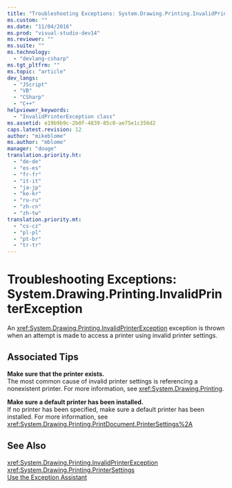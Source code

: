 ```yaml
---
title: "Troubleshooting Exceptions: System.Drawing.Printing.InvalidPrinterException | Microsoft Docs"
ms.custom: ""
ms.date: "11/04/2016"
ms.prod: "visual-studio-dev14"
ms.reviewer: ""
ms.suite: ""
ms.technology: 
  - "devlang-csharp"
ms.tgt_pltfrm: ""
ms.topic: "article"
dev_langs: 
  - "JScript"
  - "VB"
  - "CSharp"
  - "C++"
helpviewer_keywords: 
  - "InvalidPrinterException class"
ms.assetid: e19b9b9c-2b0f-4839-85c0-ae75e1c356d2
caps.latest.revision: 12
author: "mikeblome"
ms.author: "mblome"
manager: "douge"
translation.priority.ht: 
  - "de-de"
  - "es-es"
  - "fr-fr"
  - "it-it"
  - "ja-jp"
  - "ko-kr"
  - "ru-ru"
  - "zh-cn"
  - "zh-tw"
translation.priority.mt: 
  - "cs-cz"
  - "pl-pl"
  - "pt-br"
  - "tr-tr"
---
```

# Troubleshooting Exceptions: System.Drawing.Printing.InvalidPrinterException
An <xref:System.Drawing.Printing.InvalidPrinterException> exception is thrown when an attempt is made to access a printer using invalid printer settings.  
  
## Associated Tips  
 **Make sure that the printer exists.**  
 The most common cause of invalid printer settings is referencing a nonexistent printer. For more information, see <xref:System.Drawing.Printing>.  
  
 **Make sure a default printer has been installed.**  
 If no printer has been specified, make sure a default printer has been installed. For more information, see <xref:System.Drawing.Printing.PrintDocument.PrinterSettings%2A>  
  
## See Also  
 <xref:System.Drawing.Printing.InvalidPrinterException>   
 <xref:System.Drawing.Printing.PrinterSettings>   
 [Use the Exception Assistant](../Topic/How%20to:%20Use%20the%20Exception%20Assistant.md)